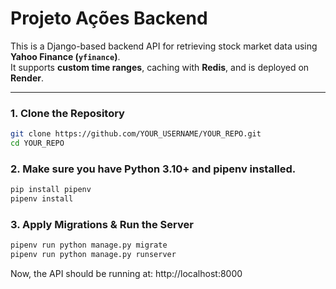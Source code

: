 # Projeto Ações Backend

This is a Django-based backend API for retrieving stock market data using **Yahoo Finance (`yfinance`)**.  
It supports **custom time ranges**, caching with **Redis**, and is deployed on **Render**.  

---

### 1. Clone the Repository
```sh
git clone https://github.com/YOUR_USERNAME/YOUR_REPO.git
cd YOUR_REPO
```

### 2. Make sure you have Python 3.10+ and pipenv installed.

```sh
pip install pipenv  
pipenv install
```

### 3. Apply Migrations & Run the Server

```sh
pipenv run python manage.py migrate
pipenv run python manage.py runserver
```
Now, the API should be running at:
http://localhost:8000

